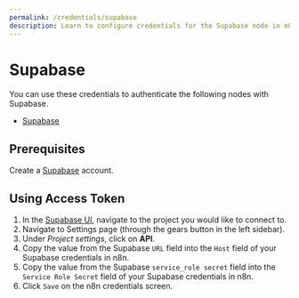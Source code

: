 ```yaml
---
permalink: /credentials/supabase
description: Learn to configure credentials for the Supabase node in n8n
---
```


# Supabase

You can use these credentials to authenticate the following nodes with Supabase.
- [Supabase](../../nodes-library/nodes/Supabase/README.md)

## Prerequisites

Create a [Supabase](https://supabase.com/) account.

## Using Access Token

1. In the [Supabase UI](https://app.supabase.io/), navigate to the project you would like to connect to.
2. Navigate to Settings page (through the gears button in the left sidebar).
3. Under *Project settings*, click on **API**.
4. Copy the value from the Supabase `URL` field into the `Host` field of your Supabase credentials in n8n.
5. Copy the value from the Supabase `service_role secret` field into the `Service Role Secret` field of your Supabase credentials in n8n.
6. Click `Save` on the n8n credentials screen.

